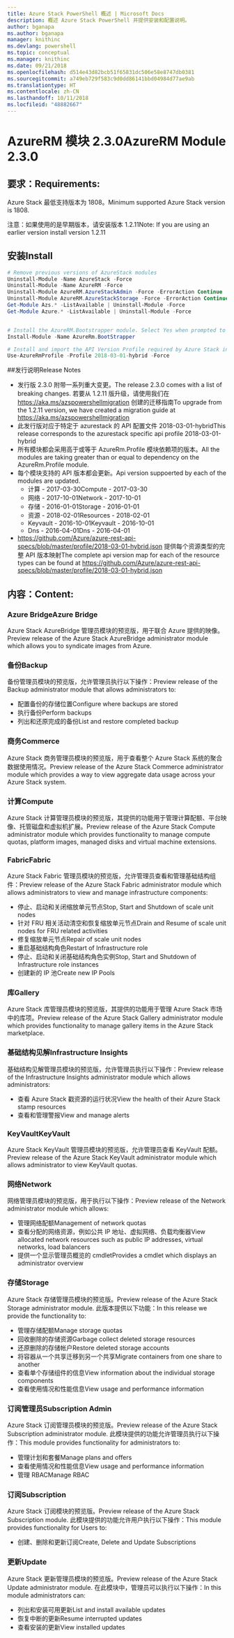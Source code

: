 ```yaml
---
title: Azure Stack PowerShell 概述 | Microsoft Docs
description: 概述 Azure Stack PowerShell 并提供安装和配置说明。
author: bganapa
ms.author: bganapa
manager: knithinc
ms.devlang: powershell
ms.topic: conceptual
ms.manager: knithinc
ms.date: 09/21/2018
ms.openlocfilehash: d514e43d82bcb51f65831dc506e58e8747db0381
ms.sourcegitcommit: a749eb729f583c9d0dd86141bbd04984d77ae9ab
ms.translationtype: HT
ms.contentlocale: zh-CN
ms.lasthandoff: 10/11/2018
ms.locfileid: "48882667"
---
```

# <a name="azurerm-module-230"></a><span data-ttu-id="79835-103">AzureRM 模块 2.3.0</span><span class="sxs-lookup"><span data-stu-id="79835-103">AzureRM Module 2.3.0</span></span>

## <a name="requirements"></a><span data-ttu-id="79835-104">要求：</span><span class="sxs-lookup"><span data-stu-id="79835-104">Requirements:</span></span>
<span data-ttu-id="79835-105">Azure Stack 最低支持版本为 1808。</span><span class="sxs-lookup"><span data-stu-id="79835-105">Minimum supported Azure Stack version is 1808.</span></span>

<span data-ttu-id="79835-106">注意：如果使用的是早期版本，请安装版本 1.2.11</span><span class="sxs-lookup"><span data-stu-id="79835-106">Note: If you are using an earlier version install version 1.2.11</span></span>


## <a name="install"></a><span data-ttu-id="79835-107">安装</span><span class="sxs-lookup"><span data-stu-id="79835-107">Install</span></span>
```powershell
# Remove previous versions of AzureStack modules
Uninstall-Module -Name AzureStack -Force 
Uninstall-Module -Name AzureRM -Force 
Uninstall-Module AzureRM.AzureStackAdmin -Force -ErrorAction Continue
Uninstall-Module AzureRM.AzureStackStorage -Force -ErrorAction Continue
Get-Module Azs.* -ListAvailable | Uninstall-Module -Force
Get-Module Azure.* -ListAvailable | Uninstall-Module -Force


# Install the AzureRM.Bootstrapper module. Select Yes when prompted to install NuGet
Install-Module -Name AzureRm.BootStrapper

# Install and import the API Version Profile required by Azure Stack into the current PowerShell session.
Use-AzureRmProfile -Profile 2018-03-01-hybrid -Force

```

##<a name="release-notes"></a><span data-ttu-id="79835-108">发行说明</span><span class="sxs-lookup"><span data-stu-id="79835-108">Release Notes</span></span>
* <span data-ttu-id="79835-109">发行版 2.3.0 附带一系列重大变更。</span><span class="sxs-lookup"><span data-stu-id="79835-109">The release 2.3.0 comes with a list of breaking changes.</span></span> <span data-ttu-id="79835-110">若要从 1.2.11 版升级，请使用我们在 https://aka.ms/azspowershellmigration 创建的迁移指南</span><span class="sxs-lookup"><span data-stu-id="79835-110">To upgrade from the 1.2.11 version, we have created a migration guide at https://aka.ms/azspowershellmigration</span></span>
* <span data-ttu-id="79835-111">此发行版对应于特定于 azurestack 的 API 配置文件 2018-03-01-hybrid</span><span class="sxs-lookup"><span data-stu-id="79835-111">This release corresponds to the azurestack specific api profile 2018-03-01-hybrid</span></span>
* <span data-ttu-id="79835-112">所有模块都会采用高于或等于 AzureRm.Profile 模块依赖项的版本。</span><span class="sxs-lookup"><span data-stu-id="79835-112">All the modules are taking greater than or equal to dependency on the AzureRm.Profile module.</span></span>
* <span data-ttu-id="79835-113">每个模块支持的 API 版本都会更新。</span><span class="sxs-lookup"><span data-stu-id="79835-113">Api version suppoerted by  each of the modules are updated.</span></span> 
    * <span data-ttu-id="79835-114">计算 - 2017-03-30</span><span class="sxs-lookup"><span data-stu-id="79835-114">Compute - 2017-03-30</span></span>
    * <span data-ttu-id="79835-115">网络 - 2017-10-01</span><span class="sxs-lookup"><span data-stu-id="79835-115">Network - 2017-10-01</span></span>
    * <span data-ttu-id="79835-116">存储 - 2016-01-01</span><span class="sxs-lookup"><span data-stu-id="79835-116">Storage - 2016-01-01</span></span>
    * <span data-ttu-id="79835-117">资源 - 2018-02-01</span><span class="sxs-lookup"><span data-stu-id="79835-117">Resources - 2018-02-01</span></span>
    * <span data-ttu-id="79835-118">Keyvault - 2016-10-01</span><span class="sxs-lookup"><span data-stu-id="79835-118">Keyvault - 2016-10-01</span></span>
    * <span data-ttu-id="79835-119">Dns - 2016-04-01</span><span class="sxs-lookup"><span data-stu-id="79835-119">Dns - 2016-04-01</span></span>
* <span data-ttu-id="79835-120">https://github.com/Azure/azure-rest-api-specs/blob/master/profile/2018-03-01-hybrid.json 提供每个资源类型的完整 API 版本映射</span><span class="sxs-lookup"><span data-stu-id="79835-120">The complete api version map for each of the resource types can be found at https://github.com/Azure/azure-rest-api-specs/blob/master/profile/2018-03-01-hybrid.json</span></span>

## <a name="content"></a><span data-ttu-id="79835-121">内容：</span><span class="sxs-lookup"><span data-stu-id="79835-121">Content:</span></span>
### <a name="azure-bridge"></a><span data-ttu-id="79835-122">Azure Bridge</span><span class="sxs-lookup"><span data-stu-id="79835-122">Azure Bridge</span></span>
<span data-ttu-id="79835-123">Azure Stack AzureBridge 管理员模块的预览版，用于联合 Azure 提供的映像。</span><span class="sxs-lookup"><span data-stu-id="79835-123">Preview release of the Azure Stack AzureBridge administrator module which allows you to syndicate images from Azure.</span></span>

### <a name="backup"></a><span data-ttu-id="79835-124">备份</span><span class="sxs-lookup"><span data-stu-id="79835-124">Backup</span></span>
<span data-ttu-id="79835-125">备份管理员模块的预览版，允许管理员执行以下操作：</span><span class="sxs-lookup"><span data-stu-id="79835-125">Preview release of the Backup administrator module that allows administrators to:</span></span>
- <span data-ttu-id="79835-126">配置备份的存储位置</span><span class="sxs-lookup"><span data-stu-id="79835-126">Configure where backups are stored</span></span>
- <span data-ttu-id="79835-127">执行备份</span><span class="sxs-lookup"><span data-stu-id="79835-127">Perform backups</span></span>
- <span data-ttu-id="79835-128">列出和还原完成的备份</span><span class="sxs-lookup"><span data-stu-id="79835-128">List and restore completed backup</span></span>

### <a name="commerce"></a><span data-ttu-id="79835-129">商务</span><span class="sxs-lookup"><span data-stu-id="79835-129">Commerce</span></span>
<span data-ttu-id="79835-130">Azure Stack 商务管理员模块的预览版，用于查看整个 Azure Stack 系统的聚合数据使用情况。</span><span class="sxs-lookup"><span data-stu-id="79835-130">Preview release of the Azure Stack Commerce administrator module which provides a way to view aggregate data usage across your Azure Stack system.</span></span>

### <a name="compute"></a><span data-ttu-id="79835-131">计算</span><span class="sxs-lookup"><span data-stu-id="79835-131">Compute</span></span>
<span data-ttu-id="79835-132">Azure Stack 计算管理员模块的预览版，其提供的功能用于管理计算配额、平台映像、托管磁盘和虚拟机扩展。</span><span class="sxs-lookup"><span data-stu-id="79835-132">Preview release of the Azure Stack Compute administrator module which provides functionality to manage compute quotas, platform images, managed disks and virtual machine extensions.</span></span>

### <a name="fabric"></a><span data-ttu-id="79835-133">Fabric</span><span class="sxs-lookup"><span data-stu-id="79835-133">Fabric</span></span>
<span data-ttu-id="79835-134">Azure Stack Fabric 管理员模块的预览版，允许管理员查看和管理基础结构组件：</span><span class="sxs-lookup"><span data-stu-id="79835-134">Preview release of the Azure Stack Fabric administrator module which allows administrators to view and manage infrastructure components:</span></span>
- <span data-ttu-id="79835-135">停止、启动和关闭缩放单元节点</span><span class="sxs-lookup"><span data-stu-id="79835-135">Stop, Start and Shutdown of scale unit nodes</span></span>
- <span data-ttu-id="79835-136">针对 FRU 相关活动清空和恢复缩放单元节点</span><span class="sxs-lookup"><span data-stu-id="79835-136">Drain and Resume of scale unit nodes for FRU related activities</span></span>
- <span data-ttu-id="79835-137">修复缩放单元节点</span><span class="sxs-lookup"><span data-stu-id="79835-137">Repair of scale unit nodes</span></span>
- <span data-ttu-id="79835-138">重启基础结构角色</span><span class="sxs-lookup"><span data-stu-id="79835-138">Restart of Infrastructure role</span></span>
- <span data-ttu-id="79835-139">停止、启动和关闭基础结构角色实例</span><span class="sxs-lookup"><span data-stu-id="79835-139">Stop, Start and Shutdown of Infrastructure role instances</span></span>
- <span data-ttu-id="79835-140">创建新的 IP 池</span><span class="sxs-lookup"><span data-stu-id="79835-140">Create new IP Pools</span></span>


### <a name="gallery"></a><span data-ttu-id="79835-141">库</span><span class="sxs-lookup"><span data-stu-id="79835-141">Gallery</span></span>
<span data-ttu-id="79835-142">Azure Stack 库管理员模块的预览版，其提供的功能用于管理 Azure Stack 市场中的库项。</span><span class="sxs-lookup"><span data-stu-id="79835-142">Preview release of the Azure Stack Gallery administrator module which provides functionality to manage gallery items in the Azure Stack marketplace.</span></span>

### <a name="infrastructure-insights"></a><span data-ttu-id="79835-143">基础结构见解</span><span class="sxs-lookup"><span data-stu-id="79835-143">Infrastructure Insights</span></span>
<span data-ttu-id="79835-144">基础结构见解管理员模块的预览版，允许管理员执行以下操作：</span><span class="sxs-lookup"><span data-stu-id="79835-144">Preview release of the Infrastructure Insights administrator module which allows administrators:</span></span>
- <span data-ttu-id="79835-145">查看 Azure Stack 戳资源的运行状况</span><span class="sxs-lookup"><span data-stu-id="79835-145">View the health of their Azure Stack stamp resources</span></span>
- <span data-ttu-id="79835-146">查看和管理警报</span><span class="sxs-lookup"><span data-stu-id="79835-146">View and manage alerts</span></span>

### <a name="keyvault"></a><span data-ttu-id="79835-147">KeyVault</span><span class="sxs-lookup"><span data-stu-id="79835-147">KeyVault</span></span>
<span data-ttu-id="79835-148">Azure Stack KeyVault 管理员模块的预览版，允许管理员查看 KeyVault 配额。</span><span class="sxs-lookup"><span data-stu-id="79835-148">Preview release of the Azure Stack KeyVault administrator module which allows administrator to view KeyVault quotas.</span></span>

### <a name="network"></a><span data-ttu-id="79835-149">网络</span><span class="sxs-lookup"><span data-stu-id="79835-149">Network</span></span>
<span data-ttu-id="79835-150">网络管理员模块的预览版，用于执行以下操作：</span><span class="sxs-lookup"><span data-stu-id="79835-150">Preview release of the Network administrator module which allows:</span></span>
- <span data-ttu-id="79835-151">管理网络配额</span><span class="sxs-lookup"><span data-stu-id="79835-151">Management of network quotas</span></span>
- <span data-ttu-id="79835-152">查看分配的网络资源，例如公共 IP 地址、虚拟网络、负载均衡器</span><span class="sxs-lookup"><span data-stu-id="79835-152">View allocated network resources such as public IP addresses, virtual networks, load balancers</span></span>
- <span data-ttu-id="79835-153">提供一个显示管理员概览的 cmdlet</span><span class="sxs-lookup"><span data-stu-id="79835-153">Provides a cmdlet which displays an administrator overview</span></span>

### <a name="storage"></a><span data-ttu-id="79835-154">存储</span><span class="sxs-lookup"><span data-stu-id="79835-154">Storage</span></span>
<span data-ttu-id="79835-155">Azure Stack 存储管理员模块的预览版。</span><span class="sxs-lookup"><span data-stu-id="79835-155">Preview release of the Azure Stack Storage administrator module.</span></span>  <span data-ttu-id="79835-156">此版本提供以下功能：</span><span class="sxs-lookup"><span data-stu-id="79835-156">In this release we provide the functionality to:</span></span>
- <span data-ttu-id="79835-157">管理存储配额</span><span class="sxs-lookup"><span data-stu-id="79835-157">Manage storage quotas</span></span>
- <span data-ttu-id="79835-158">回收删除的存储资源</span><span class="sxs-lookup"><span data-stu-id="79835-158">Garbage collect deleted storage resources</span></span>
- <span data-ttu-id="79835-159">还原删除的存储帐户</span><span class="sxs-lookup"><span data-stu-id="79835-159">Restore deleted storage accounts</span></span>
- <span data-ttu-id="79835-160">将容器从一个共享迁移到另一个共享</span><span class="sxs-lookup"><span data-stu-id="79835-160">Migrate containers from one share to another</span></span>
- <span data-ttu-id="79835-161">查看单个存储组件的信息</span><span class="sxs-lookup"><span data-stu-id="79835-161">View information about the individual storage components</span></span>
- <span data-ttu-id="79835-162">查看使用情况和性能信息</span><span class="sxs-lookup"><span data-stu-id="79835-162">View usage and performance information</span></span>

### <a name="subscription-admin"></a><span data-ttu-id="79835-163">订阅管理员</span><span class="sxs-lookup"><span data-stu-id="79835-163">Subscription Admin</span></span>
<span data-ttu-id="79835-164">Azure Stack 订阅管理员模块的预览版。</span><span class="sxs-lookup"><span data-stu-id="79835-164">Preview release of the Azure Stack Subscription administrator module.</span></span>  <span data-ttu-id="79835-165">此模块提供的功能允许管理员执行以下操作：</span><span class="sxs-lookup"><span data-stu-id="79835-165">This module provides functionality for administrators to:</span></span>
- <span data-ttu-id="79835-166">管理计划和套餐</span><span class="sxs-lookup"><span data-stu-id="79835-166">Manage plans and offers</span></span>
- <span data-ttu-id="79835-167">查看使用情况和性能信息</span><span class="sxs-lookup"><span data-stu-id="79835-167">View usage and performance information</span></span>
- <span data-ttu-id="79835-168">管理 RBAC</span><span class="sxs-lookup"><span data-stu-id="79835-168">Manage RBAC</span></span>

### <a name="subscription"></a><span data-ttu-id="79835-169">订阅</span><span class="sxs-lookup"><span data-stu-id="79835-169">Subscription</span></span>
<span data-ttu-id="79835-170">Azure Stack 订阅模块的预览版。</span><span class="sxs-lookup"><span data-stu-id="79835-170">Preview release of the Azure Stack Subscription module.</span></span>  <span data-ttu-id="79835-171">此模块提供的功能允许用户执行以下操作：</span><span class="sxs-lookup"><span data-stu-id="79835-171">This module provides functionality for Users to:</span></span>
- <span data-ttu-id="79835-172">创建、删除和更新订阅</span><span class="sxs-lookup"><span data-stu-id="79835-172">Create, Delete and Update Subscriptions</span></span>

### <a name="update"></a><span data-ttu-id="79835-173">更新</span><span class="sxs-lookup"><span data-stu-id="79835-173">Update</span></span>
<span data-ttu-id="79835-174">Azure Stack 更新管理员模块的预览版。</span><span class="sxs-lookup"><span data-stu-id="79835-174">Preview release of the Azure Stack Update administrator module.</span></span>  <span data-ttu-id="79835-175">在此模块中，管理员可以执行以下操作：</span><span class="sxs-lookup"><span data-stu-id="79835-175">In this module administrators can:</span></span>
- <span data-ttu-id="79835-176">列出和安装可用更新</span><span class="sxs-lookup"><span data-stu-id="79835-176">List and install available updates</span></span>
- <span data-ttu-id="79835-177">恢复中断的更新</span><span class="sxs-lookup"><span data-stu-id="79835-177">Resume interrupted updates</span></span>
- <span data-ttu-id="79835-178">查看安装的更新</span><span class="sxs-lookup"><span data-stu-id="79835-178">View installed updates</span></span>
